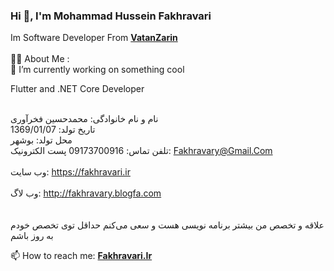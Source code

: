 ### Hi 👋, I'm Mohammad Hussein Fakhravari

Im Software Developer From **<a target="_blank" href='https://www.vatanzarin.com/'>VatanZarin</a>**
<br /><br />
👨‍💻 About Me : <br />
🔭  I’m currently working on something cool <br />

Flutter and .NET Core Developer

   <br />   نام و نام خانوادگی: محمدحسین فخرآوری
   <br />  تاریخ تولد: 1369/01/07
   <br />  محل تولد: بوشهر
   <br />  تلفن تماس: 09173700916
پست الکترونیک: Fakhravary@Gmail.Com   <br />  
وب سایت: https://fakhravari.ir   <br />  
وب لاگ: http://fakhravary.blogfa.com   <br />  
   <br />  علاقه و تخصص من بیشتر برنامه نویسی هست و سعی می‌کنم حداقل توی تخصص خودم به روز باشم

📫  How to reach me: **<a target="_blank" href='https://fakhravari.ir/'>Fakhravari.Ir</a>**
